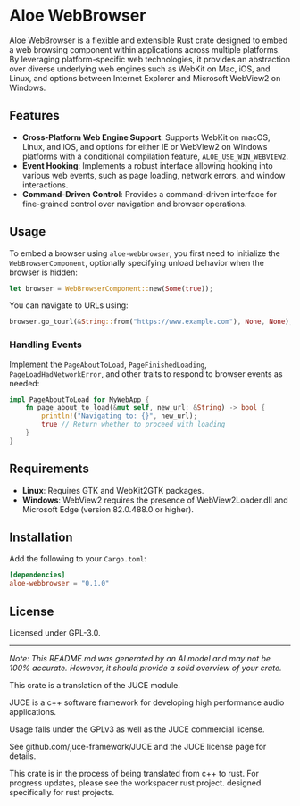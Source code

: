 # Aloe WebBrowser

Aloe WebBrowser is a flexible and extensible Rust crate designed to embed a web browsing component within applications across multiple platforms. By leveraging platform-specific web technologies, it provides an abstraction over diverse underlying web engines such as WebKit on Mac, iOS, and Linux, and options between Internet Explorer and Microsoft WebView2 on Windows.

## Features

- **Cross-Platform Web Engine Support**: Supports WebKit on macOS, Linux, and iOS, and options for either IE or WebView2 on Windows platforms with a conditional compilation feature, `ALOE_USE_WIN_WEBVIEW2`.
- **Event Hooking**: Implements a robust interface allowing hooking into various web events, such as page loading, network errors, and window interactions.
- **Command-Driven Control**: Provides a command-driven interface for fine-grained control over navigation and browser operations.

## Usage

To embed a browser using `aloe-webbrowser`, you first need to initialize the `WebBrowserComponent`, optionally specifying unload behavior when the browser is hidden:

```rust
let browser = WebBrowserComponent::new(Some(true));
```

You can navigate to URLs using:
```rust
browser.go_tourl(&String::from("https://www.example.com"), None, None);
```

### Handling Events
Implement the `PageAboutToLoad`, `PageFinishedLoading`, `PageLoadHadNetworkError`, and other traits to respond to browser events as needed:

```rust
impl PageAboutToLoad for MyWebApp {
    fn page_about_to_load(&mut self, new_url: &String) -> bool {
        println!("Navigating to: {}", new_url);
        true // Return whether to proceed with loading
    }
}
```

## Requirements
- **Linux**: Requires GTK and WebKit2GTK packages.
- **Windows**: WebView2 requires the presence of WebView2Loader.dll and Microsoft Edge (version 82.0.488.0 or higher).

## Installation
Add the following to your `Cargo.toml`:
```toml
[dependencies]
aloe-webbrowser = "0.1.0"
```

## License
Licensed under GPL-3.0.

---

*Note: This README.md was generated by an AI model and may not be 100% accurate. However, it should provide a solid overview of your crate.*

This crate is a translation of the JUCE module.

JUCE is a c++ software framework for developing high performance audio applications.

Usage falls under the GPLv3 as well as the JUCE commercial license.

See github.com/juce-framework/JUCE and the JUCE license page for details.

This crate is in the process of being translated from c++ to rust. For progress updates, please see the workspacer rust project. designed specifically for rust projects.
